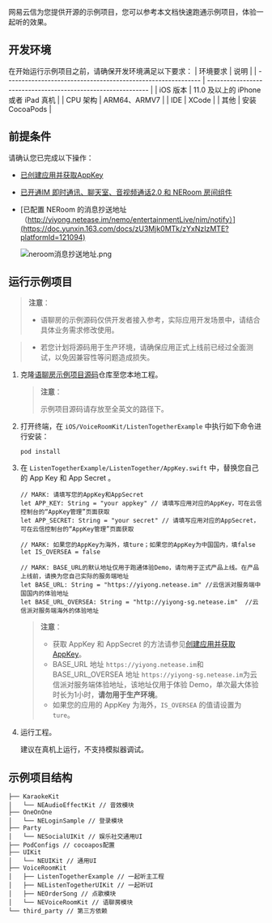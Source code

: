 网易云信为您提供开源的示例项目，您可以参考本文档快速跑通示例项目，体验一起听的效果。

## 开发环境

在开始运行示例项目之前，请确保开发环境满足以下要求：
| 环境要求                                                        | 说明                                                      |
| ------------------------------------------------------------ | ------------------------------------------------------------ |
|  iOS 版本  |  11.0 及以上的 iPhone 或者 iPad 真机   |
|  CPU 架构 | ARM64、ARMV7   |
| IDE | XCode   |
| 其他 | 安装 CocoaPods  |

## 前提条件

请确认您已完成以下操作：
- [已创建应用并获取AppKey](https://doc.yunxin.163.com/console/docs/TIzMDE4NTA?platform=console)
- [已开通IM 即时通讯、聊天室、音视频通话2.0 和 NERoom 房间组件](https://doc.yunxin.163.com/group-voice-room/docs/DM4NzM1Mzk?platform=iOS)
- [已配置 NERoom 的消息抄送地址（http://yiyong.netease.im/nemo/entertainmentLive/nim/notify）](https://doc.yunxin.163.com/docs/zU3Mjk0MTk/zYxNzIzMTE?platformId=121094)

    ![neroom消息抄送地址.png](https://yx-web-nosdn.netease.im/common/8cd222db079b0bbe16b3b246be350268/neroom消息抄送地址.png)



## 运行示例项目

> **注意**：
>- 语聊房的示例源码仅供开发者接入参考，实际应用开发场景中，请结合具体业务需求修改使用。

>- 若您计划将源码用于生产环境，请确保应用正式上线前已经过全面测试，以免因兼容性等问题造成损失。



  
1. 克隆[语聊房示例项目源码](https://github.com/netease-kit/NEListenTogether)仓库至您本地工程。
    > **注意**：
    > 
    >示例项目源码请存放至全英文的路径下。
    

2. 打开终端，在 `iOS/VoiceRoomKit/ListenTogetherExample` 中执行如下命令进行安装：

    ```
    pod install 
    ```

3. 在 `ListenTogetherExample/ListenTogether/AppKey.swift` 中，替换您自己的 App Key 和 App Secret 。 
   

    ```
    // MARK: 请填写您的AppKey和AppSecret
    let APP_KEY: String = "your appkey" // 请填写应用对应的AppKey，可在云信控制台的“AppKey管理”页面获取
    let APP_SECRET: String = "your secret" // 请填写应用对应的AppSecret，可在云信控制台的“AppKey管理”页面获取

    // MARK: 如果您的AppKey为海外，填ture；如果您的AppKey为中国国内，填false
    let IS_OVERSEA = false

    // MARK: BASE_URL的默认地址仅用于跑通体验Demo，请勿用于正式产品上线。在产品上线前，请换为您自己实际的服务端地址
    let BASE_URL: String = "https://yiyong.netease.im" //云信派对服务端中国国内的体验地址
    let BASE_URL_OVERSEA: String = "http://yiyong-sg.netease.im"  //云信派对服务端海外的体验地址

    ```


    > **注意**：
    >- 获取 AppKey 和 AppSecret 的方法请参见<a href="https://doc.yunxin.163.com/console/docs/TIzMDE4NTA?platform=console#获取-appkey" target="_blank">创建应用并获取 AppKey</a>。
    >- BASE_URL 地址 `https://yiyong.netease.im`和BASE_URL_OVERSEA 地址 `https://yiyong-sg.netease.im`为云信派对服务端体验地址，该地址仅用于体验 Demo，单次最大体验时长为1小时，**请勿用于生产环境**。
    >- 如果您的应用的 AppKey 为海外，`IS_OVERSEA` 的值请设置为 `ture`。
 
 

4. 运行工程。

    建议在真机上运行，不支持模拟器调试。





## 示例项目结构


```
├── KaraokeKit
│   └── NEAudioEffectKit // 音效模块
├── OneOnOne
│   └── NELoginSample // 登录模块
├── Party
│   └── NESocialUIKit // 娱乐社交通用UI
├── PodConfigs // cocoapos配置
├── UIKit
│   └── NEUIKit // 通用UI
├── VoiceRoomKit
│   ├── ListenTogetherExample // 一起听主工程
│   ├── NEListenTogetherUIKit // 一起听UI
│   ├── NEOrderSong // 点歌模块
│   └── NEVoiceRoomKit // 语聊房模块
└── third_party // 第三方依赖
```
